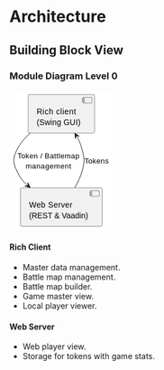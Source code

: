 # Architecture

## Building Block View

### Module Diagram Level 0

![Module View Level 0](Module-View-Level-0.png)

#### Rich Client

* Master data management.
* Battle map management.
* Battle map builder.
* Game master view.
* Local player viewer.

#### Web Server

* Web player view.
* Storage for tokens with game stats.
